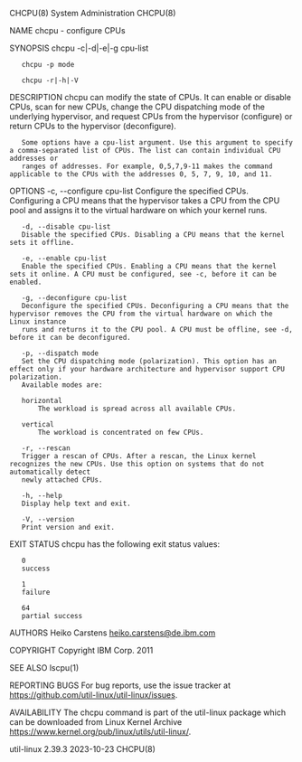 CHCPU(8)							     System Administration							      CHCPU(8)

NAME
       chcpu - configure CPUs

SYNOPSIS
       chcpu -c|-d|-e|-g cpu-list

       chcpu -p mode

       chcpu -r|-h|-V

DESCRIPTION
       chcpu can modify the state of CPUs. It can enable or disable CPUs, scan for new CPUs, change the CPU dispatching mode of the underlying hypervisor, and
       request CPUs from the hypervisor (configure) or return CPUs to the hypervisor (deconfigure).

       Some options have a cpu-list argument. Use this argument to specify a comma-separated list of CPUs. The list can contain individual CPU addresses or
       ranges of addresses. For example, 0,5,7,9-11 makes the command applicable to the CPUs with the addresses 0, 5, 7, 9, 10, and 11.

OPTIONS
       -c, --configure cpu-list
	   Configure the specified CPUs. Configuring a CPU means that the hypervisor takes a CPU from the CPU pool and assigns it to the virtual hardware on
	   which your kernel runs.

       -d, --disable cpu-list
	   Disable the specified CPUs. Disabling a CPU means that the kernel sets it offline.

       -e, --enable cpu-list
	   Enable the specified CPUs. Enabling a CPU means that the kernel sets it online. A CPU must be configured, see -c, before it can be enabled.

       -g, --deconfigure cpu-list
	   Deconfigure the specified CPUs. Deconfiguring a CPU means that the hypervisor removes the CPU from the virtual hardware on which the Linux instance
	   runs and returns it to the CPU pool. A CPU must be offline, see -d, before it can be deconfigured.

       -p, --dispatch mode
	   Set the CPU dispatching mode (polarization). This option has an effect only if your hardware architecture and hypervisor support CPU polarization.
	   Available modes are:

	   horizontal
	       The workload is spread across all available CPUs.

	   vertical
	       The workload is concentrated on few CPUs.

       -r, --rescan
	   Trigger a rescan of CPUs. After a rescan, the Linux kernel recognizes the new CPUs. Use this option on systems that do not automatically detect
	   newly attached CPUs.

       -h, --help
	   Display help text and exit.

       -V, --version
	   Print version and exit.

EXIT STATUS
       chcpu has the following exit status values:

       0
	   success

       1
	   failure

       64
	   partial success

AUTHORS
       Heiko Carstens <heiko.carstens@de.ibm.com>

COPYRIGHT
       Copyright IBM Corp. 2011

SEE ALSO
       lscpu(1)

REPORTING BUGS
       For bug reports, use the issue tracker at https://github.com/util-linux/util-linux/issues.

AVAILABILITY
       The chcpu command is part of the util-linux package which can be downloaded from Linux Kernel Archive
       <https://www.kernel.org/pub/linux/utils/util-linux/>.

util-linux 2.39.3							  2023-10-23								      CHCPU(8)
